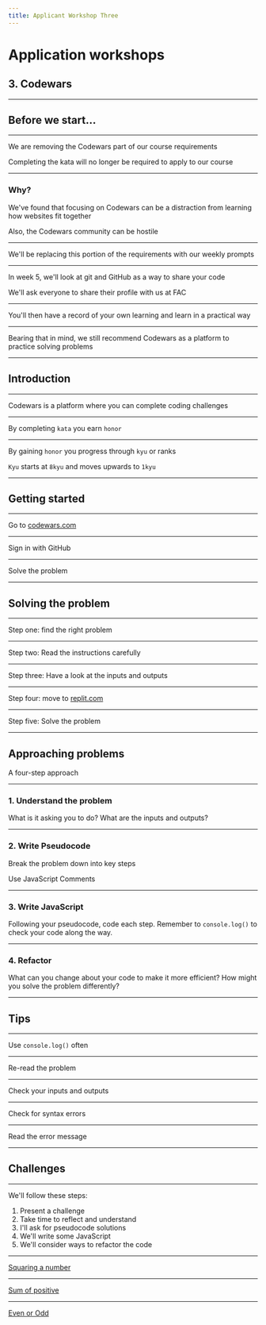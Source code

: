 ```yaml
---
title: Applicant Workshop Three
---
```


# Application workshops

## 3. Codewars

---

<!-- {.primary} -->

## Before we start...

---

We are removing the Codewars part of our course requirements

Completing the kata will no longer be required to apply to our course

---

### Why?

We've found that focusing on Codewars can be a distraction from learning how websites fit together

Also, the Codewars community can be hostile

---

We'll be replacing this portion of the requirements with our weekly prompts

---

In week 5, we'll look at git and GitHub as a way to share your code

We'll ask everyone to share their profile with us at FAC

---

You'll then have a record of your own learning and learn in a practical way

---

Bearing that in mind, we still recommend Codewars as a platform to practice solving problems

---

<!-- {.primary} -->

## Introduction

---

Codewars is a platform where you can complete coding challenges

---

By completing `kata` you earn `honor`

---

By gaining `honor` you progress through `kyu` or ranks

`Kyu` starts at `8kyu` and moves upwards to `1kyu`

---

<!-- {.primary} -->

## Getting started

---

Go to [codewars.com](codewars.com)

---

Sign in with GitHub

---

Solve the problem

---

<!-- {.primary} -->

## Solving the problem

---

Step one: find the right problem

---

Step two: Read the instructions carefully

---

Step three: Have a look at the inputs and outputs

---

Step four: move to [replit.com](replit.com)

---

Step five: Solve the problem

---

<!-- {.primary} -->

## Approaching problems

A four-step approach

---

### 1. Understand the problem

What is it asking you to do? What are the inputs and outputs?

---

### 2. Write Pseudocode

Break the problem down into key steps

Use JavaScript Comments

---

### 3. Write JavaScript

Following your pseudocode, code each step. Remember to `console.log()` to check your code along the way.

---

### 4. Refactor

What can you change about your code to make it more efficient? How might you solve the problem differently?

---

<!-- {.primary} -->

## Tips

---

Use `console.log()` often

---

Re-read the problem

---

Check your inputs and outputs

---

Check for syntax errors

---

Read the error message

---

<!-- {.primary} -->

## Challenges

---

We'll follow these steps:

1. Present a challenge
1. Take time to reflect and understand
1. I'll ask for pseudocode solutions
1. We'll write some JavaScript
1. We'll consider ways to refactor the code

---

[Squaring a number](https://www.codewars.com/kata/523b623152af8a30c6000027)

---

[Sum of positive](https://www.codewars.com/kata/5715eaedb436cf5606000381)

---

[Even or Odd](https://www.codewars.com/kata/53da3dbb4a5168369a0000fe)
